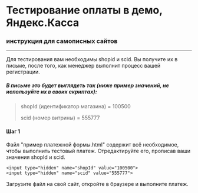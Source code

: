 Тестирование оплаты в демо, Яндекс.Касса
========================================
### инструкция для самописных сайтов

---
Для тестирования вам необходимы shopid и scid. Вы получите их в письме, после того, как менеджер выполнит процесс вашей регистрации.
##### В письме это будет выглядеть так (ниже пример значений, не используйте их в своих скриптах):
> shopId (идентификатор магазина) = 100500
>
> scid (номер витрины) = 555777

#### Шаг 1
Файл "пример платежной формы.html" содержит всё необходимое, чтобы выполнить тестовый платеж. Отредактируйте его, прописав ваши значения shopId и scid.

    <input type="hidden" name="shopId" value="100500">
    <input type="hidden" name="scid" value="555777">

Загрузите файл на свой сайт, откройте в браузере и выполните платеж.
